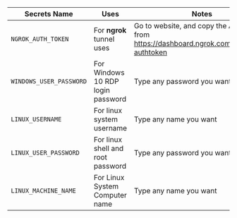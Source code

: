 Secrets Name | Uses | Notes
----- | ----- | -----
`NGROK_AUTH_TOKEN` | For **ngrok** tunnel uses | Go to website, and copy the API key from https://dashboard.ngrok.com/auth/your-authtoken
`WINDOWS_USER_PASSWORD` | For Windows 10 RDP login password | Type any password you want
`LINUX_USERNAME` | For linux system username | Type any name you want
`LINUX_USER_PASSWORD` | For linux shell and root password | Type any password you want
`LINUX_MACHINE_NAME` | For Linux System Computer name | Type any name you want